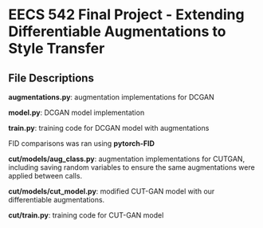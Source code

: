 # EECS 542 Final Project - Extending Differentiable Augmentations to Style Transfer

## File Descriptions

**augmentations.py**: augmentation implementations for DCGAN

**model.py**: DCGAN model implementation

**train.py**: training code for DCGAN model with augmentations

FID comparisons was ran using **pytorch-FID**

**cut/models/aug_class.py**: augmentation implementations for CUTGAN, including saving random variables to ensure the same augmentations were applied between calls.

**cut/models/cut_model.py**: modified CUT-GAN model with our differentiable augmentations. 

**cut/train.py**: training code for CUT-GAN model
